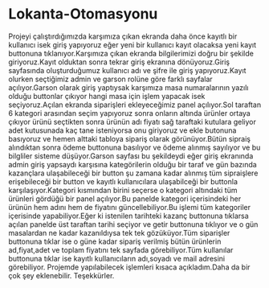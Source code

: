 # Lokanta-Otomasyonu
Projeyi çalıştırdığımızda karşımıza çıkan ekranda daha önce kayıtlı bir kullanıcı isek giriş yapıyoruz eğer yeni bir kullanıcı kayıt olacaksa
yeni kayıt buttonuna tıklanıyor.Karşımıza çıkan ekranda bilgilerimizi doğru bir şekilde giriyoruz.Kayıt olduktan sonra tekrar giriş ekranına
dönüyoruz.Giriş sayfasında oluşturduğumuz kullanıcı adı ve şifre ile giriş yapıyoruz.Kayıt olurken seçtiğimiz admin ve garson rolüne göre
farklı sayfalar açılıyor.Garson olarak giriş yaptıysak karşımıza masa numaralarının yazılı olduğu buttonlar çıkıyor hangi masa için işlem
yapacak isek seçiyoruz.Açılan ekranda siparişleri ekleyeceğimiz panel açılıyor.Sol taraftan 6 kategori arasından seçim yapıyoruz sonra onların
altında ürünler ortaya çıkıyor ürünü seçtikten sonra ürünün adı fiyatı sağ taraftaki kutulara geliyor adet kutusunada kaç tane isteniyorsa
onu giriyoruz ve ekle butonuna basıyoruz ve hemen alttaki tabloya sipariş olarak görünüyor.Bütün sipraiş alındıktan sonra ödeme buttonuna
basılıyor ve ödeme alınmış sayılıyor ve bu bilgliler sisteme düşüyor.Garson sayfası bu şekildeydi eğer giriş ekranında admin giriş yapsaydı
karşısına kategörilerin olduğu bir taraf ve gün bazında kazançlara ulaşabileceği bir button şu zamana kadar alınmış tüm sipraişlere erişebileceği
bir button ve kayıtlı kullanıcılara ulaşabilceği bir buttonla karşılaşıyor.Kategori kısmından birini seçerse o kategori altındaki tüm ürünleri
gördüğü bir panel açılıyor.Bu panelde kategori içerisindeki her ürünün hem adını hem de fiyatını güncellebiliyor.Bu işlemi tüm kategoriler
içerisinde yapabiliyor.Eğer ki istenilen tarihteki kazanç buttonuna tıklarsa açılan panelde üst taraftan tarihi seçiyor ve getir buttonuna 
tıklıyor ve o gün masalardan ne kadar kazanıldıysa tek tek gözüküyor.Tüm siparişler buttonuna tıklar ise o güne kadar sipariş verilmiş bütün
ürünlerin ad,fiyat,adet ve toplam fiyatını tek sayfada görebiliyor.Tüm kullanılar buttonuna tıklar ise kayıtlı kullanıcıların adı,soyadı ve mail
adresini görebiliyor.
Projemde yapılabilecek işlemleri kısaca açıkladım.Daha da bir çok şey eklenebilir.
Teşekkürler.
